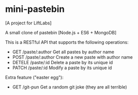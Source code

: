 # mini-pastebin

[A project for LiftLabs]

A small clone of pastebin [Node.js + ES6 + MongoDB]

This is a RESTful API that supports the following operations:

- GET /paste/:author
  Get all pastes by author name
- POST /paste/:author
  Create a new paste with author name
- DETELE /paste/:id
  Delete a paste by its unique id
- PATCH /paste/:id
  Modify a paste by its unique id
  
Extra feature ("easter egg"):

- GET /git-pun
  Get a random git joke (they are all terrible)

